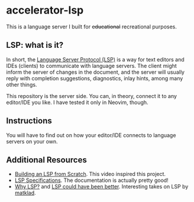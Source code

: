 # accelerator-lsp

This is a language server I built for ~~educational~~ recreational purposes.

## LSP: what is it?

In short, the [Language Server Protocol (LSP)](https://microsoft.github.io/language-server-protocol/) is a way for text editors and IDEs (clients) to communicate with language servers. The client might inform the server of changes in the document, and the server will usually reply with completion suggestions, diagnostics, inlay hints, among many other things.

This repository is the server side. You can, in theory, connect it to any editor/IDE you like. I have tested it only in Neovim, though.

## Instructions

<!--TODO: Add instructions on how to connect to Neovim-->
<!--TODO: Add instructions on how to build, use, and test-->
You will have to find out on how your editor/IDE connects to language servers on your own.

## Additional Resources

- [Building an LSP from Scratch](https://www.youtube.com/watch?v=YsdlcQoHqPY). This video inspired this project.
- [LSP Specifications](https://microsoft.github.io/language-server-protocol/specifications/specification-current). The documentation is actually pretty good!
- [Why LSP?](https://matklad.github.io/2022/04/25/why-lsp.html) and [LSP could have been better](https://matklad.github.io/2023/10/12/lsp-could-have-been-better.html). Interesting takes on LSP by [matklad](https://matklad.github.io/about.html).
